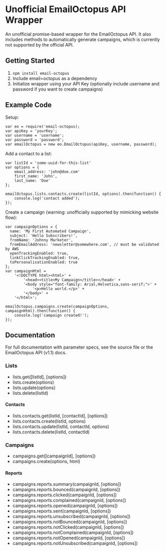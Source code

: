 # Unofficial EmailOctopus API Wrapper

An unofficial promise-based wrapper for the EmailOctopus API. 
It also includes methods to automatically generate campaigns, which is currently not supported by the official API.

## Getting Started

1. `npm install email-octopus`
2. Include email=octopus as a dependency
3. Initialize wrapper using your API Key (optionally include username and password if you want to create campaigns)

## Example Code

Setup:

    var eo = require('email-octopus);
    var apiKey = 'yourKey';
    var username = 'username';
    var password = 'password';
    var emailOctopus = new eo.EmailOctopus(apiKey, username, password);
    
Add a contact to a list:

    var listId = 'some-uuid-for-this-list'
    var options = {
        email_address: 'john@doe.com'
        first_name: 'John',
        last_name: 'Doe'
    };
    
    emailOctopus.lists.contacts.create(listId, options).then(function() {
        console.log('contact added');
    });
    
Create a campaign (warning: unofficially supported by mimicking website flow):
    
    var campaignOptions = {
      name: 'My First Automated Campaign',
      subject: 'Hello Subscribers!',
      fromName: 'Johnny Marketer',
      fromEmailAddress: 'newsletter@somewhere.com', // must be validated by AWS
      openTrackingEnabled: true,
      linkClickTrackingEnabled: true,
      toPersonalisationEnabled: true
    };
    var campaignHtml = 
        '<!DOCTYPE html><html>' + 
            '<head><title>My Campaign</title></head>' +
            '<body style="font-family: Arial,Helvetica,sans-serif;">' + 
                '<p>Hello world.</p>' +
            '</body>' + 
        '</html>';
    
    emailOctopus.campaigns.create(campaignOptions, campaignHtml).then(function() {
        console.log('campaign created!');
    });
    
## Documentation

For full documentation with parameter specs, see the source file or the EmailOctopus API (v1.1) docs.

### Lists

* lists.get([listId], [options])
* lists.create(options)
* lists.update(options)
* lists.delete(listId)

#### Contacts

* lists.contacts.get(listId, [contactId], [options])
* lists.contacts.create(listId, options)
* lists.contacts.update(listId, contactId, options)
* lists.contacts.delete(listId, contactId)

### Campaigns

* campaigns.get([campaignId], [options])
* campaigns.create(options, html)

#### Reports

* campaigns.reports.summary(campaignId, [options])
* campaigns.reports.bounced(campaignId, [options])
* campaigns.reports.clicked(campaignId, [options])
* campaigns.reports.complained(campaignId, [options])
* campaigns.reports.opened(campaignId, [options])
* campaigns.reports.sent(campaignId, [options])
* campaigns.reports.unsubscribed(campaignId, [options])
* campaigns.reports.notBounced(campaignId, [options])
* campaigns.reports.notClicked(campaignId, [options])
* campaigns.reports.notComplained(campaignId, [options])
* campaigns.reports.notOpened(campaignId, [options])
* campaigns.reports.notUnsubscribed(campaignId, [options])


